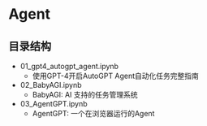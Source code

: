 # Agent

## 目录结构
- 01_gpt4_autogpt_agent.ipynb
    - 使用GPT-4开启AutoGPT Agent自动化任务完整指南
- 02_BabyAGI.ipynb
    - BabyAGI: AI 支持的任务管理系统
- 03_AgentGPT.ipynb
    - AgentGPT: 一个在浏览器运行的Agent